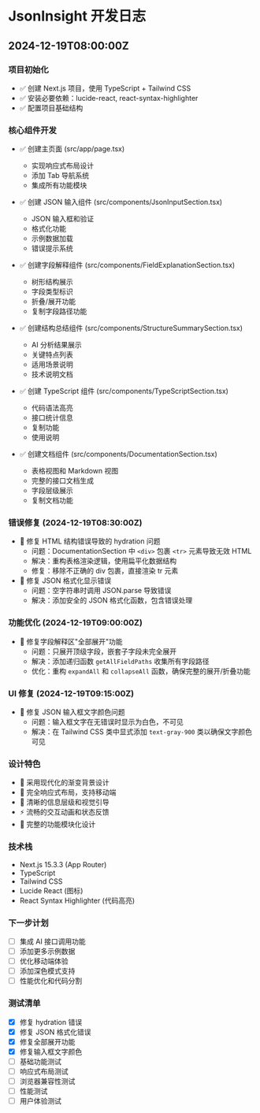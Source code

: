 # JsonInsight 开发日志

## 2024-12-19T08:00:00Z

### 项目初始化
- ✅ 创建 Next.js 项目，使用 TypeScript + Tailwind CSS
- ✅ 安装必要依赖：lucide-react, react-syntax-highlighter
- ✅ 配置项目基础结构

### 核心组件开发
- ✅ 创建主页面 (src/app/page.tsx)
  - 实现响应式布局设计
  - 添加 Tab 导航系统
  - 集成所有功能模块

- ✅ 创建 JSON 输入组件 (src/components/JsonInputSection.tsx)
  - JSON 输入框和验证
  - 格式化功能
  - 示例数据加载
  - 错误提示系统

- ✅ 创建字段解释组件 (src/components/FieldExplanationSection.tsx)
  - 树形结构展示
  - 字段类型标识
  - 折叠/展开功能
  - 复制字段路径功能

- ✅ 创建结构总结组件 (src/components/StructureSummarySection.tsx)
  - AI 分析结果展示
  - 关键特点列表
  - 适用场景说明
  - 技术说明文档

- ✅ 创建 TypeScript 组件 (src/components/TypeScriptSection.tsx)
  - 代码语法高亮
  - 接口统计信息
  - 复制功能
  - 使用说明

- ✅ 创建文档组件 (src/components/DocumentationSection.tsx)
  - 表格视图和 Markdown 视图
  - 完整的接口文档生成
  - 字段层级展示
  - 复制文档功能

### 错误修复 (2024-12-19T08:30:00Z)
- 🐛 修复 HTML 结构错误导致的 hydration 问题
  - 问题：DocumentationSection 中 `<div>` 包裹 `<tr>` 元素导致无效 HTML
  - 解决：重构表格渲染逻辑，使用扁平化数据结构
  - 修复：移除不正确的 div 包裹，直接渲染 tr 元素
- 🐛 修复 JSON 格式化显示错误
  - 问题：空字符串时调用 JSON.parse 导致错误
  - 解决：添加安全的 JSON 格式化函数，包含错误处理

### 功能优化 (2024-12-19T09:00:00Z)
- 🔧 修复字段解释区"全部展开"功能
  - 问题：只展开顶级字段，嵌套子字段未完全展开
  - 解决：添加递归函数 `getAllFieldPaths` 收集所有字段路径
  - 优化：重构 `expandAll` 和 `collapseAll` 函数，确保完整的展开/折叠功能

### UI 修复 (2024-12-19T09:15:00Z)
- 🎨 修复 JSON 输入框文字颜色问题
  - 问题：输入框文字在无错误时显示为白色，不可见
  - 解决：在 Tailwind CSS 类中显式添加 `text-gray-900` 类以确保文字颜色可见

### 设计特色
- 🎨 采用现代化的渐变背景设计
- 📱 完全响应式布局，支持移动端
- 🎯 清晰的信息层级和视觉引导
- ⚡ 流畅的交互动画和状态反馈
- 🔧 完整的功能模块化设计

### 技术栈
- Next.js 15.3.3 (App Router)
- TypeScript
- Tailwind CSS
- Lucide React (图标)
- React Syntax Highlighter (代码高亮)

### 下一步计划
- [ ] 集成 AI 接口调用功能
- [ ] 添加更多示例数据
- [ ] 优化移动端体验
- [ ] 添加深色模式支持
- [ ] 性能优化和代码分割

### 测试清单
- [x] 修复 hydration 错误
- [x] 修复 JSON 格式化错误
- [x] 修复全部展开功能
- [x] 修复输入框文字颜色
- [ ] 基础功能测试
- [ ] 响应式布局测试
- [ ] 浏览器兼容性测试
- [ ] 性能测试
- [ ] 用户体验测试 